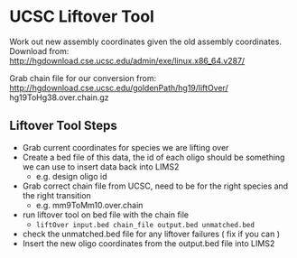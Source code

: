 # UCSC Liftover Tool
Work out new assembly coordinates given the old assembly coordinates.
Download from: http://hgdownload.cse.ucsc.edu/admin/exe/linux.x86_64.v287/

Grab chain file for our conversion from: http://hgdownload.cse.ucsc.edu/goldenPath/hg19/liftOver/
 hg19ToHg38.over.chain.gz

## Liftover Tool Steps
- Grab current coordinates for species we are lifting over
- Create a bed file of this data, the id of each oligo should be something we can use to insert data back into LIMS2
    - e.g. design oligo id
- Grab correct chain file from UCSC, need to be for the right species and the right transition
    - e.g. mm9ToMm10.over.chain
- run liftover tool on bed file with the chain file
    - `liftOver input.bed chain_file output.bed unmatched.bed`
- check the unmatched.bed file for any liftover failures ( fix if you can )
- Insert the new oligo coordinates from the output.bed file into LIMS2
